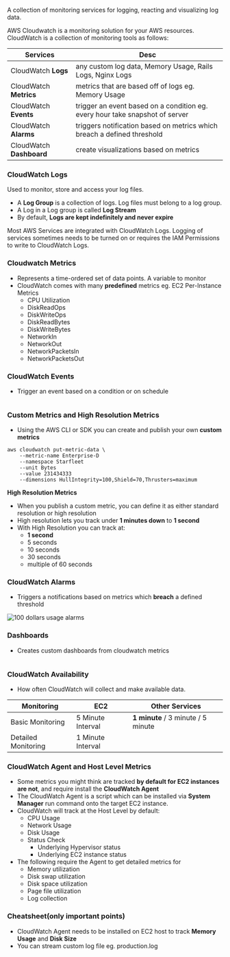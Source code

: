 A collection of monitoring services for logging, reacting and visualizing log data.

AWS Cloudwatch is a monitoring solution for your AWS resources. 
CloudWatch is a collection of monitoring tools as follows:

| Services                 | Desc                                                                         |
|--------------------------|------------------------------------------------------------------------------|
| CloudWatch **Logs**      | any custom log data, Memory Usage, Rails Logs, Nginx Logs                    |
| CloudWatch **Metrics**   | metrics that are based off of logs eg. Memory Usage                          |
| CloudWatch **Events**    | trigger an event based on a condition eg. every hour take snapshot of server |
| CloudWatch **Alarms**    | triggers notification based on metrics which breach a defined threshold      |
| CloudWatch **Dashboard** | create visualizations based on metrics                                       |

### CloudWatch Logs

Used to monitor, store and access your log files.

* A **Log Group** is a collection of logs. Log files must belong to a log group.
* A Log in a Log group is called **Log Stream**
* By default, **Logs are kept indefinitely and never expire**

Most AWS Services are integrated with CloudWatch Logs. Logging of services sometimes needs to be turned on or requires the IAM Permissions to write to CloudWatch Logs.

### Cloudwatch Metrics

* Represents a time-ordered set of data points. A variable to monitor
* CloudWatch comes with many **predefined** metrics eg. EC2 Per-Instance Metrics
  * CPU Utilization
  * DiskReadOps
  * DiskWriteOps
  * DiskReadBytes
  * DiskWriteBytes
  * NetworkIn
  * NetworkOut
  * NetworkPacketsIn
  * NetworkPacketsOut

### CloudWatch Events

* Trigger an event based on a condition or on schedule

<img src="../images/cloudwatch/cloud-watch-events.png" alt="">

### Custom Metrics and High Resolution Metrics

* Using the AWS CLI or SDK you can create and publish your own **custom metrics**

```
aws cloudwatch put-metric-data \
    --metric-name Enterprise-D
    --namespace Starfleet
    --unit Bytes
    --value 231434333
    --dimensions HullIntegrity=100,Shield=70,Thrusters=maximum
```

**High Resolution Metrics**

* When you publish a custom metric, you can define it as either standard resolution or high resolution 
* High resolution lets you track under **1 minutes down** to **1 second**
* With High Resolution you can track at:
  * **1 second**
  * 5 seconds
  * 10 seconds
  * 30 seconds
  * multiple of 60 seconds

### CloudWatch Alarms

* Triggers a notifications based on metrics which **breach** a defined threshold

<img src="../images/cloudwatch/100-dollars-usage-alarm.png" alt="100 dollars usage alarms">

### Dashboards

* Creates custom dashboards from cloudwatch metrics

<img src="../images/cloudwatch/cloud-watch-dashboard.png" alt="">

### CloudWatch Availability

* How often CloudWatch will collect and make available data.

| Monitoring          | EC2               | Other Services                     |
|---------------------|-------------------|------------------------------------|
| Basic Monitoring    | 5 Minute Interval | **1 minute** / 3 minute / 5 minute |
| Detailed Monitoring | 1 Minute Interval |                                    |

### CloudWatch Agent and Host Level Metrics

* Some metrics you might think are tracked **by default for EC2 instances are not**, and require install the **CloudWatch Agent**
* The CloudWatch Agent is a script which can be installed via **System Manager** run command onto the target EC2 instance.
* CloudWatch will track at the Host Level by default:
  * CPU Usage
  * Network Usage
  * Disk Usage
  * Status Check
    * Underlying Hypervisor status
    * Underlying EC2 instance status
* The following require the Agent to get detailed metrics for
  * Memory utilization
  * Disk swap utilization
  * Disk space utilization
  * Page file utilization
  * Log collection

<Follow Along>

### Cheatsheet(only important points)

* CloudWatch Agent needs to be installed on EC2 host to track **Memory Usage** and **Disk Size**
* You can stream custom log file eg. production.log
